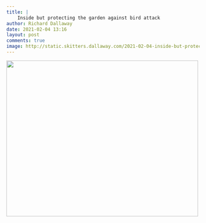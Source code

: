 ```yaml
---
title: |
    Inside but protecting the garden against bird attack
author: Richard Dallaway
date: 2021-02-04 13:16
layout: post
comments: true
image: http://static.skitters.dallaway.com/2021-02-04-inside-but-protecting-the-garden-against-bird-attack-fullsize-0.jpeg
---
```




<a href="http://static.skitters.dallaway.com/2021-02-04-inside-but-protecting-the-garden-against-bird-attack-fullsize-0.jpeg"><img src="http://static.skitters.dallaway.com/2021-02-04-inside-but-protecting-the-garden-against-bird-attack-thumb-0.jpeg" width="500" height="406"></a>


